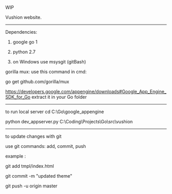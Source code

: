 WIP 

Vushion website.

*****************************************************************

Dependencies:

1. google go 1

2. python 2.7

3. on Windows use msysgit (gitBash) 

gorilla mux:
use this command in cmd:

go get github.com/gorilla/mux


https://developers.google.com/appengine/downloads#Google_App_Engine_SDK_for_Go
extract it in your Go folder

*****************************************************************

to run local server
cd C:\Go\google_appengine

python dev_appserver.py C:\Coding\Projects\Go\src\vushion


*****************************************************************

to update changes with git

use git commands: add, commit, push

example :

git add tmpl/index.html

git commit -m "updated theme"

git push -u origin master



